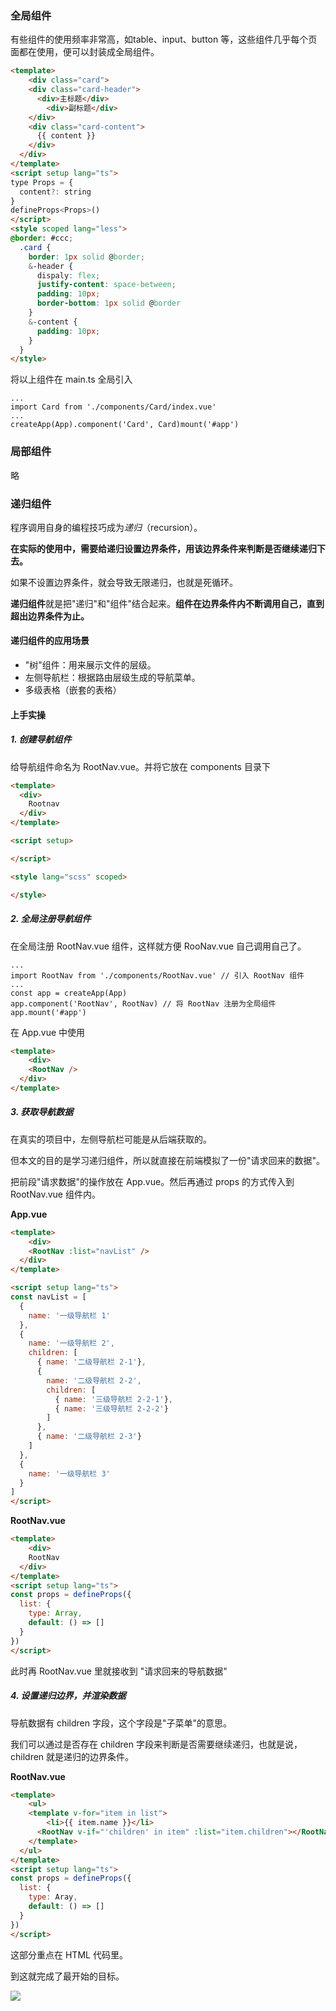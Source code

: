 ### 全局组件

有些组件的使用频率非常高，如table、input、button 等，这些组件几乎每个页面都在使用，便可以封装成全局组件。

```html
<template>
	<div class="card">
    <div class="card-header">
      <div>主标题</div>
    	<div>副标题</div>
    </div>
    <div class="card-content">
      {{ content }}
    </div>
  </div>
</template>
<script setup lang="ts">
type Props = {
  content?: string
}
defineProps<Props>()
</script>
<style scoped lang="less">
@border: #ccc;
  .card {
    border: 1px solid @border;
    &-header {
      dispaly: flex;
      justify-content: space-between;
      padding: 10px;
      border-bottom: 1px solid @border
    }
    &-content {
      padding: 10px;
    }
  }
</style>
```

将以上组件在 main.ts 全局引入

```
...
import Card from './components/Card/index.vue'
...
createApp(App).component('Card', Card)mount('#app')
```

### 局部组件

略

### 递归组件

程序调用自身的编程技巧成为*递归*（recursion）。

**在实际的使用中，需要给递归设置边界条件，用该边界条件来判断是否继续递归下去。**

如果不设置边界条件，就会导致无限递归，也就是死循环。

**递归组件**就是把"递归"和"组件"结合起来。**组件在边界条件内不断调用自己，直到超出边界条件为止。**

#### 递归组件的应用场景

- "树"组件：用来展示文件的层级。
- 左侧导航栏：根据路由层级生成的导航菜单。
- 多级表格（嵌套的表格）

#### 上手实操

##### 1. 创建导航组件

给导航组件命名为 RootNav.vue。并将它放在 components 目录下

```html
<template>
  <div>
    Rootnav
  </div>
</template>

<script setup>

</script>

<style lang="scss" scoped>

</style>
```

##### 2. 全局注册导航组件

在全局注册 RootNav.vue 组件，这样就方便 RooNav.vue 自己调用自己了。

```tsx
...
import RootNav from './components/RootNav.vue' // 引入 RootNav 组件
...
const app = createApp(App)
app.component('RootNav', RootNav) // 将 RootNav 注册为全局组件
app.mount('#app')
```

在 App.vue 中使用

```html
<template>
	<div>
    <RootNav />
  </div>
</template>
```

##### 3. 获取导航数据

在真实的项目中，左侧导航栏可能是从后端获取的。

但本文的目的是学习递归组件，所以就直接在前端模拟了一份"请求回来的数据"。

把前段"请求数据"的操作放在 App.vue。然后再通过 props 的方式传入到 RootNav.vue 组件内。

**App.vue**

```html
<template>
	<div>
    <RootNav :list="navList" />
  </div>
</template>

<script setup lang="ts">
const navList = [
  {
    name: '一级导航栏 1'
  },
  {
    name: '一级导航栏 2',
    children: [
      { name: '二级导航栏 2-1'},
      {
        name: '二级导航栏 2-2',
        children: [
          { name: '三级导航栏 2-2-1'},
          { name: '三级导航栏 2-2-2'}
        ]
      },
      { name: '二级导航栏 2-3'}
    ]
  },
  {
    name: '一级导航栏 3'
  }
]
</script>
```

**RootNav.vue**

```html
<template>
	<div>
    RootNav
  </div>
</template>
<script setup lang="ts">
const props = defineProps({
  list: {
    type: Array,
    default: () => []
  }
})
</script>
```

此时再 RootNav.vue 里就接收到 "请求回来的导航数据"

##### 4. 设置递归边界，并渲染数据

导航数据有 children 字段，这个字段是"子菜单"的意思。

我们可以通过是否存在 children 字段来判断是否需要继续递归，也就是说，children 就是递归的边界条件。

**RootNav.vue**

```html
<template>
	<ul>
    <template v-for="item in list">
    	<li>{{ item.name }}</li>
      <RootNav v-if="'children' in item" :list="item.children"></RootNav>
    </template>
  </ul>
</template>
<script setup lang="ts">
const props = defineProps({
  list: {
    type: Aray,
    default: () => []
  }
})
</script>
```

这部分重点在 HTML 代码里。

到这就完成了最开始的目标。

![](/Users/Kurja/Desktop/Typora/Vue/Vue%203/%E7%AC%AC%E4%BA%8C%E6%AC%A1%E7%B3%BB%E7%BB%9F%E5%AD%A6%E4%B9%A0/e6c9d24egy1h47l0eqshlj207605amx8.jpg)